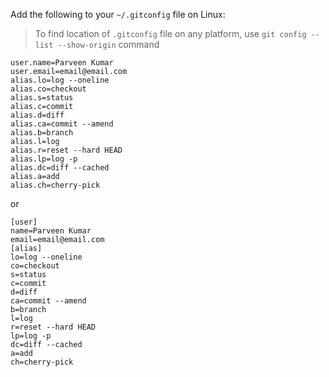Add the following to your `~/.gitconfig` file on Linux:
> To find location of `.gitconfig` file on any platform, use `git config --list --show-origin` command

  ```git
  user.name=Parveen Kumar
  user.email=email@email.com
  alias.lo=log --oneline
  alias.co=checkout
  alias.s=status
  alias.c=commit
  alias.d=diff
  alias.ca=commit --amend
  alias.b=branch
  alias.l=log
  alias.r=reset --hard HEAD
  alias.lp=log -p
  alias.dc=diff --cached
  alias.a=add
  alias.ch=cherry-pick
  ```
or

  ```git
  [user]
  name=Parveen Kumar
  email=email@email.com
  [alias]
  lo=log --oneline
  co=checkout
  s=status
  c=commit
  d=diff
  ca=commit --amend
  b=branch
  l=log
  r=reset --hard HEAD
  lp=log -p
  dc=diff --cached
  a=add
  ch=cherry-pick
  ```

 
